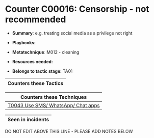 # Counter C00016: Censorship - not recommended

* **Summary**: e.g. treating social media as a privilege not right

* **Playbooks**: 

* **Metatechnique**: M012 - cleaning

* **Resources needed:** 

* **Belongs to tactic stage**: TA01


| Counters these Tactics |
| ---------------------- |



| Counters these Techniques |
| ------------------------- |
| [T0043 Use SMS/ WhatsApp/ Chat apps](../techniques/T0043.md) |



| Seen in incidents |
| ----------------- |


DO NOT EDIT ABOVE THIS LINE - PLEASE ADD NOTES BELOW